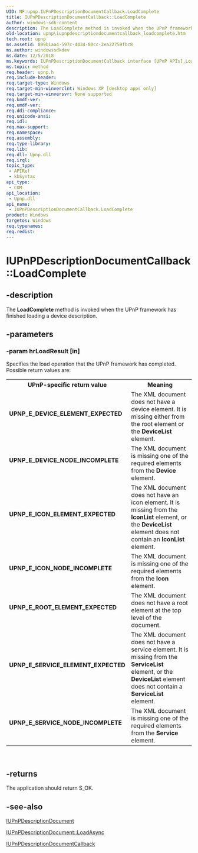 ```yaml
---
UID: NF:upnp.IUPnPDescriptionDocumentCallback.LoadComplete
title: IUPnPDescriptionDocumentCallback::LoadComplete
author: windows-sdk-content
description: The LoadComplete method is invoked when the UPnP framework has finished loading a device description.
old-location: upnp\iupnpdescriptiondocumentcallback_loadcomplete.htm
tech.root: upnp
ms.assetid: 899b1aa4-597c-4434-80cc-2ea22759fbc8
ms.author: windowssdkdev
ms.date: 12/5/2018
ms.keywords: IUPnPDescriptionDocumentCallback interface [UPnP APIs],LoadComplete method, IUPnPDescriptionDocumentCallback.LoadComplete, IUPnPDescriptionDocumentCallback::LoadComplete, LoadComplete, LoadComplete method [UPnP APIs], LoadComplete method [UPnP APIs],IUPnPDescriptionDocumentCallback interface, UPNP_E_DEVICE_ELEMENT_EXPECTED, UPNP_E_DEVICE_NODE_INCOMPLETE, UPNP_E_ICON_ELEMENT_EXPECTED, UPNP_E_ICON_NODE_INCOMPLETE, UPNP_E_ROOT_ELEMENT_EXPECTED, UPNP_E_SERVICE_ELEMENT_EXPECTED, UPNP_E_SERVICE_NODE_INCOMPLETE, _upnp_iupnpdescriptiondocumentcallback_loadcomplete, upnp.iupnpdescriptiondocumentcallback_loadcomplete, upnp/IUPnPDescriptionDocumentCallback::LoadComplete
ms.topic: method
req.header: upnp.h
req.include-header: 
req.target-type: Windows
req.target-min-winverclnt: Windows XP [desktop apps only]
req.target-min-winversvr: None supported
req.kmdf-ver: 
req.umdf-ver: 
req.ddi-compliance: 
req.unicode-ansi: 
req.idl: 
req.max-support: 
req.namespace: 
req.assembly: 
req.type-library: 
req.lib: 
req.dll: Upnp.dll
req.irql: 
topic_type:
 - APIRef
 - kbSyntax
api_type:
 - COM
api_location:
 - Upnp.dll
api_name:
 - IUPnPDescriptionDocumentCallback.LoadComplete
product: Windows
targetos: Windows
req.typenames: 
req.redist: 
---
```


# IUPnPDescriptionDocumentCallback::LoadComplete


## -description


The 
<b>LoadComplete</b> method is invoked when the UPnP framework has finished loading a device description.


## -parameters




### -param hrLoadResult [in]

Specifies the load operation that the UPnP framework has completed. Possible return values are:

<table>
<tr>
<th>UPnP-specific return value</th>
<th>Meaning</th>
</tr>
<tr>
<td width="40%"><a id="UPNP_E_DEVICE_ELEMENT_EXPECTED"></a><a id="upnp_e_device_element_expected"></a><dl>
<dt><b>UPNP_E_DEVICE_ELEMENT_EXPECTED</b></dt>
</dl>
</td>
<td width="60%">
The XML document does not have a device element. It is missing either from the root element or the <b>DeviceList</b> element.

</td>
</tr>
<tr>
<td width="40%"><a id="UPNP_E_DEVICE_NODE_INCOMPLETE"></a><a id="upnp_e_device_node_incomplete"></a><dl>
<dt><b>UPNP_E_DEVICE_NODE_INCOMPLETE</b></dt>
</dl>
</td>
<td width="60%">
The XML document is missing one of the required elements from the <b>Device</b> element.

</td>
</tr>
<tr>
<td width="40%"><a id="UPNP_E_ICON_ELEMENT_EXPECTED"></a><a id="upnp_e_icon_element_expected"></a><dl>
<dt><b>UPNP_E_ICON_ELEMENT_EXPECTED</b></dt>
</dl>
</td>
<td width="60%">
The XML document does not have an icon element. It is missing from the <b>IconList</b> element, or the <b>DeviceList</b> element does not contain an <b>IconList</b> element.

</td>
</tr>
<tr>
<td width="40%"><a id="UPNP_E_ICON_NODE_INCOMPLETE"></a><a id="upnp_e_icon_node_incomplete"></a><dl>
<dt><b>UPNP_E_ICON_NODE_INCOMPLETE</b></dt>
</dl>
</td>
<td width="60%">
The XML document is missing one of the required elements from the <b>Icon</b> element.

</td>
</tr>
<tr>
<td width="40%"><a id="UPNP_E_ROOT_ELEMENT_EXPECTED"></a><a id="upnp_e_root_element_expected"></a><dl>
<dt><b>UPNP_E_ROOT_ELEMENT_EXPECTED</b></dt>
</dl>
</td>
<td width="60%">
The XML document does not have a root element at the top level of the document.

</td>
</tr>
<tr>
<td width="40%"><a id="UPNP_E_SERVICE_ELEMENT_EXPECTED"></a><a id="upnp_e_service_element_expected"></a><dl>
<dt><b>UPNP_E_SERVICE_ELEMENT_EXPECTED</b></dt>
</dl>
</td>
<td width="60%">
The XML document does not have a service element. It is missing from the <b>ServiceList</b> element, or the <b>DeviceList</b> element does not contain a <b>ServiceList</b> element.

</td>
</tr>
<tr>
<td width="40%"><a id="UPNP_E_SERVICE_NODE_INCOMPLETE"></a><a id="upnp_e_service_node_incomplete"></a><dl>
<dt><b>UPNP_E_SERVICE_NODE_INCOMPLETE</b></dt>
</dl>
</td>
<td width="60%">
The XML document is missing one of the required elements from the <b>Service</b> element.

</td>
</tr>
</table>
 


## -returns



The application should return S_OK.




## -see-also




<a href="https://msdn.microsoft.com/25bd3abd-b270-4609-93bb-a786ccaa95dd">IUPnPDescriptionDocument</a>



<a href="https://msdn.microsoft.com/bfb1d833-13e8-4ffe-832d-f6640a42055a">IUPnPDescriptionDocument::LoadAsync</a>



<a href="https://msdn.microsoft.com/0c9071d8-2ec1-49fe-976d-0c63f9de8b61">IUPnPDescriptionDocumentCallback</a>
 

 

